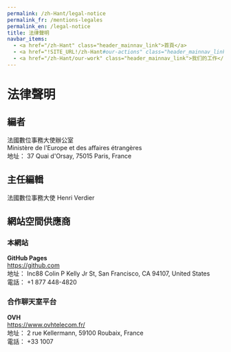 ```yaml
---
permalink: /zh-Hant/legal-notice
permalink_fr: /mentions-legales
permalink_en: /legal-notice
title: 法律聲明
navbar_items:
  - <a href="/zh-Hant" class="header_mainnav_link">首頁</a>
  - <a href="!SITE_URL!/zh-Hant#our-actions" class="header_mainnav_link">我們的行動</a>
  - <a href="/zh-Hant/our-work" class="header_mainnav_link">我们的工作</a>
---
```


# 法律聲明

## 編者

法國數位事務大使辦公室  
Ministère de l'Europe et des affaires étrangères  
地址： 37 Quai d'Orsay, 75015 Paris, France

## 主任編輯

法國數位事務大使 Henri Verdier

## 網站空間供應商

### 本網站

**GitHub Pages**  
<a href="https://github.com">https://github.com</a>  
地址： Inc88 Colin P Kelly Jr St, San Francisco, CA 94107, United States  
電話： +1 877 448-4820

### 合作聊天室平台

**OVH**  
<a href="https://www.ovhtelecom.fr/">https://www.ovhtelecom.fr/</a>  
地址： 2 rue Kellermann, 59100 Roubaix, France  
電話： +33 1007
